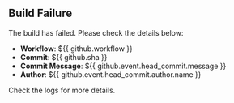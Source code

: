 ## Build Failure

The build has failed. Please check the details below:

- **Workflow**: ${{ github.workflow }}
- **Commit**: ${{ github.sha }}
- **Commit Message**: ${{ github.event.head_commit.message }}
- **Author**: ${{ github.event.head_commit.author.name }}

Check the logs for more details.
